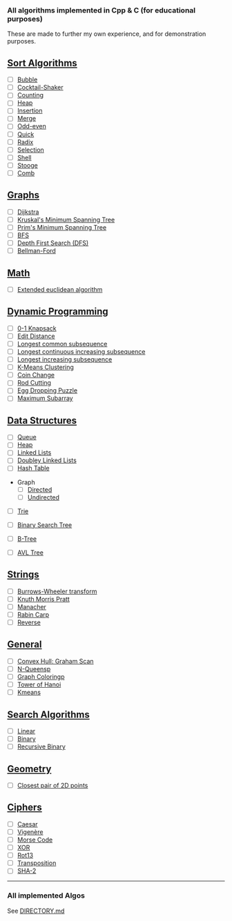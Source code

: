 ### All algorithms implemented in Cpp & C (for educational purposes)
These are made to further my own experience, and for demonstration purposes.

## [Sort Algorithms](./src/sorting)

- [ ] [Bubble](./src/sorting)
- [ ] [Cocktail-Shaker](./src/sorting)
- [ ] [Counting](./src/sorting)
- [ ] [Heap](./src/sorting)
- [ ] [Insertion](./src/sorting)
- [ ] [Merge](./src/sorting)
- [ ] [Odd-even](./src/sorting)
- [ ] [Quick](./src/sorting)
- [ ] [Radix](./src/sorting)
- [ ] [Selection](./src/sorting)
- [ ] [Shell](./src/sorting)
- [ ] [Stooge](./src/sorting)
- [ ] [Comb](./src/sorting)

## [Graphs](./src/graphs)

- [ ] [Dijkstra](./src/graphs)
- [ ] [Kruskal's Minimum Spanning Tree](./src/graphs)
- [ ] [Prim's Minimum Spanning Tree](./src/graphs)
- [ ] [BFS](./src/graphs)
- [ ] [Depth First Search (DFS)](./src/graphs)
- [ ] [Bellman-Ford](./src/graphs)

## [Math](.src/math)
- [ ] [Extended euclidean algorithm](.src/math)

## [Dynamic Programming](.src/dynamic-programming)

- [ ] [0-1 Knapsack](.src/dynamic-programming)
- [ ] [Edit Distance](.src/dynamic-programming)
- [ ] [Longest common subsequence](.src/dynamic-programming)
- [ ] [Longest continuous increasing subsequence](.src/dynamic-programming)
- [ ] [Longest increasing subsequence](.src/dynamic-programming)
- [ ] [K-Means Clustering](.src/dynamic-programming)
- [ ] [Coin Change](.src/dynamic-programming)
- [ ] [Rod Cutting](.src/dynamic-programming)
- [ ] [Egg Dropping Puzzle](.src/dynamic-programming)
- [ ] [Maximum Subarray](.src/dynamic-programming)

## [Data Structures](.src/data-structures)

- [ ] [Queue](.src/data-structures)
- [ ] [Heap](.src/data-structures)
- [ ] [Linked Lists](./src/data-structures/lists/list.h)
- [ ] [Doubley Linked Lists](./src/data-structures/deque/deque.h)
- [ ] [Hash Table](./src/data-structures/hash/hash.h)

- Graph
  - [ ] [Directed](.src/data-structures)
  - [ ] [Undirected](.src/data-structures)
- [ ] [Trie](.src/data-structures)
- [ ] [Binary Search Tree](.src/data-structures)
- [ ] [B-Tree](.src/data-structures)
- [ ] [AVL Tree](.src/data-structures)


## [Strings](./src/string)

- [ ] [Burrows-Wheeler transform](./src/string)
- [ ] [Knuth Morris Pratt](./src/string)
- [ ] [Manacher](./src/string)
- [ ] [Rabin Carp](./src/string)
- [ ] [Reverse](./src/string)

## [General](./src/general)

- [ ] [Convex Hull: Graham Scan](./src/general)
- [ ] [N-Queensp](./src/general)
- [ ] [Graph Coloringp](./src/general)
- [ ] [Tower of Hanoi](./src/general)
- [ ] [Kmeans](./src/general)

## [Search Algorithms](./src/searching)

- [ ] [Linear](./src/searching)
- [ ] [Binary](./src/searching)
- [ ] [Recursive Binary](./src/searching)

## [Geometry](./src/geometry)

- [ ] [Closest pair of 2D points](./src/geometry)

## [Ciphers](./src/ciphers)

- [ ] [Caesar](./src/ciphers)
- [ ] [Vigenère](./src/ciphers)
- [ ] [Morse Code](./src/ciphers)
- [ ] [XOR](./src/ciphers)
- [ ] [Rot13](./src/ciphers) 
- [ ] [Transposition](./src/ciphers)
- [ ] [SHA-2](./src/ciphers)

---

### All implemented Algos

See [DIRECTORY.md](./DIRECTORY.md)

